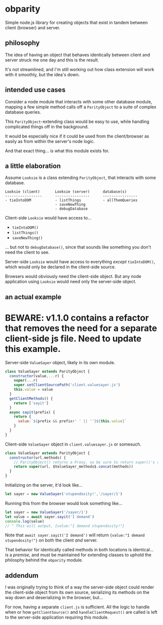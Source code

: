 # obparity

Simple node.js library for creating objects that exist in tandem between client (browser) and server.

## philosophy

The idea of having an object that behaves identically between client and server struck me one day and this is the result.

It's not streamlined, and I'm still working out how class extension will work with it smoothly, but the idea's down.

## intended use cases

Consider a node module that interacts with some other database module,
mapping a few simple method calls off a `ParityObject` to a suite of complex database queries.

This `ParityObject`-extending class would be easy to use, while handling complicated things off in the background.

It would be especially nice if it could be used from the client/browser as easily as from within the server's node logic.

And that exact thing... is what this module exists for.

## a little elaboration

Assume `Looksie` is a class extending `ParityObject`, that interacts with some database.

```
Looksie (client)       Looksie (server)      database(s)
-----------------      ----------------      ----------------
- tieIntoDOM           - listThings          - allThemQueries
                       - saveNewThing
                       - debugDatabase
```

Client-side `Looksie` would have access to...
* `tieIntoDOM()`
* `listThings()`
* `saveNewThing()`

... but not to `debugDatabase()`, since that sounds like something you don't need the client to see.

Server-side `Looksie` would have access to everything _except_ `tieIntoDOM()`, which would only be declared in the client-side source.

Browsers would obviously need the client-side object.  But any node application using `Looksie` would need only the server-side object.

## an actual example

# BEWARE: v1.1.0 contains a refactor that removes the need for a separate client-side js file.  Need to update this example.

Server-side `ValueSayer` object, likely in its own module.
```javascript
class ValueSayer extends ParityObject {
  constructor(value,...r) {
    super(...r)
    super.setClientSourcePath('client.valuesayer.js')
    this.value = value
  }
  getClientMethods() {
    return ['sayit']
  }
  async sayit(prefix) {
    return {
      value:`${prefix && prefix+' ' || ''}${this.value}`
    }
  }
}
```
Client-side `ValueSayer` object in `client.valuesayer.js` or somesuch.
```javascript
class ValueSayer extends ParityObject {
  constructor(url,methods) {
    // ParityObject() returns a Proxy, so be sure to return super()'s result
    return super(url, $ValueSayer_methods$.concat(methods))
  }
}
```
Initializing on the server, it'd look like...
```javascript
let sayer = new ValueSayer('stupendosity!','/sayer/1')
```
Running this from the browser would look something like...
```javascript
let sayer = new ValueSayer('/sayer/1')
let value = await sayer.sayit('I demand')
console.log(value)
// ^ This will output, {value:"I demand stupendosity!"}
```
Note that `await sayer.sayit('I demand')` will return `{value:"I demand stupendosity!"}` on both the client _and_ server.

That behavior for identically called methods in both locations is identical... is a _premise_, and must be maintained for extending classes to uphold the philosphy behind the `obparity` module.

## addendum

I was originally trying to think of a way the server-side object could render the client-side object from its own source, serializing its methods on the way down and deserializing in the browser, but...

For now, having a separate `client.js` is sufficient.  All the logic to handle when or how `getClientSource()` and `handleClientRequest()` are called is left to the server-side application requiring this module.
